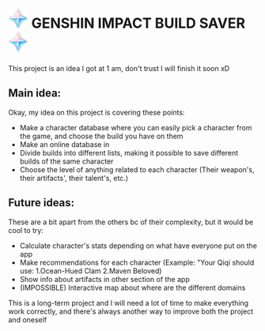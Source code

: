 # <img src="src/main/resources/at/dev/genshinbuildsaver/img/icon/favicon.png" style="height: 40px"> GENSHIN IMPACT BUILD SAVER <img src="src/main/resources/at/dev/genshinbuildsaver/img/icon/favicon.png" style="height: 40px">

This project is an idea I got at 1 am, don't trust I will finish it soon xD

## Main idea:
Okay, my idea on this project is covering these points:
<ul>
  <li>Make a character database where you can easily pick a character from the game, and choose the build you have on them</li>
  <li>Make an online database in </li>
  <li>Divide builds into different lists, making it possible to save different builds of the same character</li>
  <li>Choose the level of anything related to each character (Their weapon's, their artifacts', their talent's, etc.)</li>
</ul>

## Future ideas:
These are a bit apart from the others bc of their complexity, but it would be cool to try:
<ul>
  <li>Calculate character's stats depending on what have everyone put on the app</li>
  <li>Make recommendations for each character (Example: "Your Qiqi should use: 1.Ocean-Hued Clam 2.Maven Beloved)</li>
  <li>Show info about artifacts in other section of the app</li>
  <li>(IMPOSSIBLE) Interactive map about where are the different domains</li>
</ul>

This is a long-term project and I will need a lot of time to make everything work correctly, and there's always another way to improve both the project and oneself
